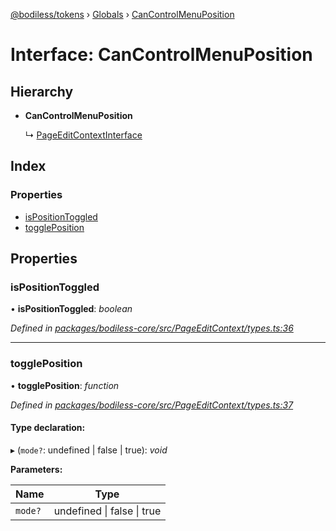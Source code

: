 [@bodiless/tokens](../README.md) › [Globals](../globals.md) › [CanControlMenuPosition](cancontrolmenuposition.md)

# Interface: CanControlMenuPosition

## Hierarchy

* **CanControlMenuPosition**

  ↳ [PageEditContextInterface](pageeditcontextinterface.md)

## Index

### Properties

* [isPositionToggled](cancontrolmenuposition.md#ispositiontoggled)
* [togglePosition](cancontrolmenuposition.md#toggleposition)

## Properties

###  isPositionToggled

• **isPositionToggled**: *boolean*

*Defined in [packages/bodiless-core/src/PageEditContext/types.ts:36](https://github.com/johnsonandjohnson/Bodiless-JS/blob/43c96b0e/packages/bodiless-core/src/PageEditContext/types.ts#L36)*

___

###  togglePosition

• **togglePosition**: *function*

*Defined in [packages/bodiless-core/src/PageEditContext/types.ts:37](https://github.com/johnsonandjohnson/Bodiless-JS/blob/43c96b0e/packages/bodiless-core/src/PageEditContext/types.ts#L37)*

#### Type declaration:

▸ (`mode?`: undefined | false | true): *void*

**Parameters:**

Name | Type |
------ | ------ |
`mode?` | undefined &#124; false &#124; true |
